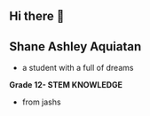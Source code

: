 ## Hi there 👋
## Shane Ashley Aquiatan

- a student with a full of dreams

**Grade 12- STEM KNOWLEDGE**
- from jashs

<!--
**ShaneAshleyAquiatan/ShaneAshleyAquiatan** is a ✨ _special_ ✨ repository because its `README.md` (this file) appears on your GitHub profile.

Here are some ideas to get you started:

- 🔭 I’m currently working on ...
- 🌱 I’m currently learning ...
- 👯 I’m looking to collaborate on ...
- 🤔 I’m looking for help with ...
- 💬 Ask me about ...
- 📫 How to reach me: ...
- 😄 Pronouns: ...
- ⚡ Fun fact: ...
